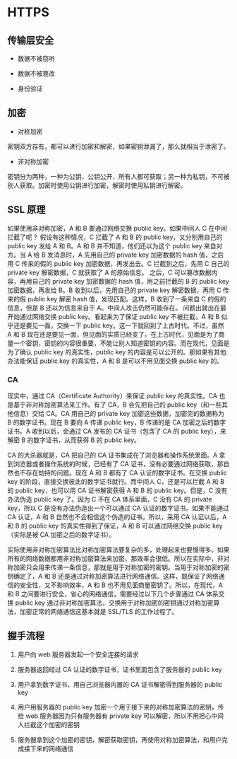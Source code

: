 <!--
 * @Author: feizhijun
 * @Date: 2021-03-21 20:31:39
 * @LastEditors: feizhijun
 * @LastEditTime: 2021-03-21 21:25:56
 * @Description: desc
-->

# HTTPS

## 传输层安全

- 数据不被窃听

- 数据不被篡改

- 身份验证

## 加密

- 对称加密

密钥双方存有，都可以进行加密和解密，如果密钥泄漏了，那么就相当于泄密了。

- 非对称加密

密钥分为两种，一种为公钥，公钥公开，所有人都可获取；另一种为私钥，不可被别人获取。加密时使用公钥进行加密，解密时使用私钥进行解密。

## SSL 原理

如果使用非对称加密，A 和 B 要通过网络交换 public key。如果中间人 C 在中间拦截了呢？
假设有这种情况，C 拦截了 A 和 B 的 public key，又分别用自己的 public key 发给 A 和 B。A 和 B 并不知道，他们还以为这个 public key 来自对方。当 A 给 B 发消息时，A 先用自己的 private key 加密数据的 hash 值，之后用 C 传来的假的 public key 加密数据，再发出去。C 拦截到之后，先用 C 自己的 private key 解密数据，C 就获取了 A 的原始信息。
之后，C 可以篡改数据内容，再用自己的 private key 加密数据的 hash 值，用之前拦截的 B 的 public key 加密数据，再发给 B。B 收到以后，先用自己的 private key 解密数据，再用 C 传来的假 public key 解密 hash 值，发现匹配。这样，B 收到了一条来自 C 的假的信息，但是 B 还以为信息来自于 A。中间人攻击仍然可能存在。
问题出就出在最开始通过网络交换 public key。看起来为了保证 public key 不被拦截，A 和 B 似乎还是要见一面，交换一下 public key。这一下就回到了上古时代。不过，虽然 A 和 B 现在还是要见一面，但见面的实质已经变了。在上古时代，见面是为了商量一个密钥，密钥的内容很重要，不能让别人知道密钥的内容。而在现代，见面是为了确认 public key 的真实性，public key 的内容是可以公开的。那如果有其他办法能保证 public key 的真实性，A 和 B 是可以不用见面交换 public key 的。

### CA

现实中，通过 CA（Certificate Authority）来保证 public key 的真实性。CA 也是基于非对称加密算法来工作。有了 CA，B 会先把自己的 public key（和一些其他信息）交给 CA。CA 用自己的 private key 加密这些数据，加密完的数据称为 B 的数字证书。现在 B 要向 A 传递 public key，B 传递的是 CA 加密之后的数字证书。A 收到以后，会通过 CA 发布的 CA 证书（包含了 CA 的 public key），来解密 B 的数字证书，从而获得 B 的 public key。

CA 的大杀器就是，CA 把自己的 CA 证书集成在了浏览器和操作系统里面。A 拿到浏览器或者操作系统的时候，已经有了 CA 证书，没有必要通过网络获取，那自然也不存在劫持的问题。现在 A 和 B 都有了 CA 认证的数字证书。在交换 public key 的阶段，直接交换彼此的数字证书就行。而中间人 C，还是可以拦截 A 和 B 的 public key，也可以用 CA 证书解密获得 A 和 B 的 public key。但是，C 没有办法伪造 public key 了。因为 C 不在 CA 体系里面，C 没有 CA 的 private key，所以 C 是没有办法伪造出一个可以通过 CA 认证的数字证书。如果不能通过 CA 认证，A 和 B 自然也不会相信这个伪造的证书。所以，采用 CA 认证以后，A 和 B 的 public key 的真实性得到了保证，A 和 B 可以通过网络交换 public key（实际是被 CA 加密之后的数字证书）。

实际使用非对称加密算法比对称加密算法要复杂的多，处理起来也要慢得多。如果所有的网络数据都用非对称加密算法来加密，那效率会很低。所以在实际中，非对称加密只会用来传递一条信息，那就是用于对称加密的密钥。当用于对称加密的密钥确定了，A 和 B 还是通过对称加密算法进行网络通信。这样，既保证了网络通信的安全性，又不影响效率，A 和 B 也不用见面商量密钥了。所以，在现代，A 和 B 之间要进行安全，省心的网络通信，需要经过以下几个步骤通过 CA 体系交换 public key 通过非对称加密算法，交换用于对称加密的密钥通过对称加密算法，加密正常的网络通信这基本就是 SSL/TLS 的工作过程了。

## 握手流程

1. 用户向 web 服务器发起一个安全连接的请求

2. 服务器返回经过 CA 认证的数字证书，证书里面包含了服务器的 public key

3. 用户拿到数字证书，用自己浏览器内置的 CA 证书解密得到服务器的 public key

4. 用户用服务器的 public key 加密一个用于接下来的对称加密算法的密钥，传给 web 服务器因为只有服务器有 private key 可以解密，所以不用担心中间人拦截这个加密的密钥

5. 服务器拿到这个加密的密钥，解密获取密钥，再使用对称加密算法，和用户完成接下来的网络通信
